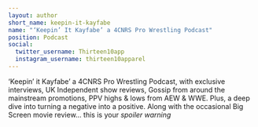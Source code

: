 ```yaml
---
layout: author
short_name: keepin-it-kayfabe
name: "‘Keepin’ It Kayfabe’ a 4CNRS Pro Wrestling Podcast"
position: Podcast
social:
  twitter_username: Thirteen10app
  instagram_username: thirteen10apparel
---
```

‘Keepin’ it Kayfabe’ a 4CNRS Pro Wrestling Podcast, with exclusive interviews, UK Independent show reviews, Gossip from around the mainstream promotions, PPV highs & lows from AEW & WWE. Plus, a deep dive into turning a negative into a positive. Along with the occasional Big Screen movie review… this is your *spoiler warning*
